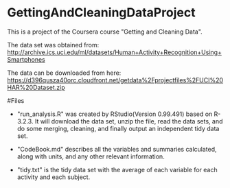 GettingAndCleaningDataProject
=============================

This is a project of the Coursera course "Getting and Cleaning Data".

The data set was obtained from: 
http://archive.ics.uci.edu/ml/datasets/Human+Activity+Recognition+Using+Smartphones

The data can be downloaded from here:
https://d396qusza40orc.cloudfront.net/getdata%2Fprojectfiles%2FUCI%20HAR%20Dataset.zip


#Files
* "run_analysis.R" was created by RStudio(Version 0.99.491) based on R-3.2.3. It will download the data set, unzip the file, read the data sets, and do some merging, cleaning, and finally output an independent tidy data set.

* "CodeBook.md" describes all the variables and summaries calculated, along with units, and any other relevant information.

* "tidy.txt" is the tidy data set with the average of each variable for each activity and each subject.
